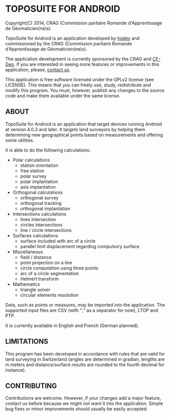 # TOPOSUITE FOR ANDROID

Copyright(C) 2014, CRAG (Commission paritaire  Romande d'Apprentissage de
Géomaticien(ne)s)

TopoSuite for Android is an application developed by
[hgdev](http://www.hgdev.ch/) and commissioned by the CRAG (Commission paritaire
Romande d'Apprentissage de  Géomaticien(ne)s).

The application development is currently sponsored by the CRAG and
[CF-Geo](http://www.cf-geo.ch/). If you are interested in seeing more features
or improvements in this application, please,
[contact us](http://www.hgdev.ch/contact.html).

This application is free software licensed under the GPLv2 license (see
LICENSE).  This means that you can freely use, study, redistribute and modify
this program.  You must, however, publish any changes to the source code and
make them available under the same license.

## ABOUT

TopoSuite for Android is an application that target devices running Android at
version 4.0.3 and later. It targets land surveyors by helping them determining
new geographical points based on measurements and offering some utilities.

It is able to do the following calculations:

* Polar calculations
    * station orientation
    * free station
    * polar survey
    * polar implantation
    * axis implantation
* Orthogonal calculations
    * orthogonal survey
    * orthogonal tracking
    * orthogonal implantation
* Intersections calculations
    * lines intersection
    * circles intersections
    * line / circle intersections
* Surfaces calculations
    * surface included with arc of a circle
    * parallel limit displacement regarding compulsory surface
* Miscellaneous
    * field / distance
    * point projection on a line
    * circle computation using three points
    * arc of a circle segmentation
    * Helmert transform
* Mathematics
    * triangle solver
    * circular elements resolution

Data, such as points or measures, may be imported into the application. The
supported input files are CSV (with ";" as a separator for now), LTOP and PTP.

It is currently available in English and French (German planned).

## LIMITATIONS

This program has been developed in accordance with rules that are valid for land
surveying in Switzerland (angles are determined in gradian, lengths are in
meters and distance/surface results are rounded to the fourth decimal for
instance).

## CONTRIBUTING

Contributions are welcome. However, if your changes add a major feature, contact
us before because we might not want it into the application. Simple bug fixes or
minor improvements should usually be easily accepted.
